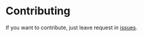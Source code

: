 # Contributing

If you want to contribute, just leave request in [issues](https://github.com/audio-lab/contributing/issues).
